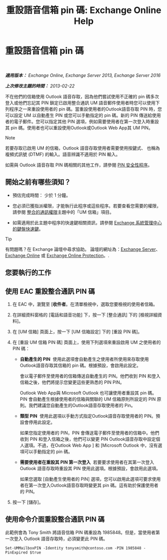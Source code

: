 ﻿---
title: '重設語音信箱 pin 碼: Exchange Online Help'
TOCTitle: 重設語音信箱 pin 碼
ms:assetid: bf07e6e7-01d2-4933-bff5-c615cc21a480
ms:mtpsurl: https://technet.microsoft.com/zh-tw/library/Bb124404(v=EXCHG.150)
ms:contentKeyID: 50554090
ms.date: 05/23/2018
mtps_version: v=EXCHG.150
f1_keywords:
- Microsoft.Exchange.Management.SnapIn.Esm.Recipients.ResetUnifiedMessagingPinPropertyControl
ms.translationtype: MT
---

# 重設語音信箱 pin 碼

 

_**適用版本：** Exchange Online, Exchange Server 2013, Exchange Server 2016_

_**上次修改主題的時間：** 2013-02-22_

不在他們的信箱使用 Outlook 語音存取，因為他們嘗試使用不正確的 pin 碼多次登入或他們忘記其 PIN 鎖定已啟用整合通訊 UM 語音郵件使用者時您可以使用下列程序之一來重設使用者的 pin 碼。當重設使用者的Outlook語音存取 PIN 時，您可以設定 UM 以自動產生 PIN 或您可以手動指定的 pin 碼。新的 PIN 傳送給使用者的電子郵件。您可以指定其他 PIN 選項，例如需要使用者在第一次登入時重設其 pin 碼。使用者也可以重設使用Outlook或Outlook Web App其 UM PIN。


> [!NOTE]  
> 若要存取已啟用 UM 的信箱，Outlook 語音存取使用者需要使用按鍵式、 也稱為複頻式訊號 (DTMF) 的輸入。語音辨識不適用於 PIN 輸入。




如需與 Outlook 語音存取 PIN 碼相關的其他工作，請參閱 [PIN 安全性程序](pin-security-procedures-exchange-2013-help.md)。

## 開始之前有哪些須知？

  - 預估完成時間： 少於 1 分鐘。

  - 您必須已獲指派權限，才能執行此程序或這些程序。若要查看您需要的權限，請參閱 [整合的通訊權限](unified-messaging-permissions-exchange-2013-help.md)主題中的「UM 信箱」項目。

  - 如需適用於此主題中程序的快速鍵相關資訊，請參閱 [Exchange 系統管理中心的鍵盤快速鍵](keyboard-shortcuts-in-the-exchange-admin-center-exchange-online-protection-help.md)。


> [!TIP]  
> 有問題嗎？在 Exchange 論壇中尋求協助。 論壇的網址為：<a href="https://go.microsoft.com/fwlink/p/?linkid=60612">Exchange Server</a>、 <a href="https://go.microsoft.com/fwlink/p/?linkid=267542">Exchange Online</a> 或 <a href="https://go.microsoft.com/fwlink/p/?linkid=285351">Exchange Online Protection</a>。.




## 您要執行的工作

## 使用 EAC 重設整合通訊 PIN 碼

1.  在 EAC 中，瀏覽至 \[**收件者**。在清單檢視中，選取您要檢視的使用者信箱。

2.  在詳細資料窗格的 \[電話和語音功能\] 下，按一下 \[整合通訊\] 下的 \[檢視詳細資料\]。

3.  在 \[UM 信箱\] 頁面上，按一下 \[UM 信箱設定\] 下的 \[重設 PIN 碼\]。

4.  在 \[重設 UM 信箱 PIN 碼\] 頁面上，使用下列選項來重設啟用 UM 之使用者的 PIN 碼：
    
      - **自動產生的 PIN**  使用此選項會自動產生之使用者所使用來存取使用Outlook語音存取其信箱的 pin 碼。根據預設，會啟用此設定。
        
        會以電子郵件至使用者的信箱傳送自動產生的 PIN。他們收到 PIN 和登入信箱之後，他們將提示您變更這些更熟悉的 PIN PIN。
        
        Outlook Web App與 Microsoft Outlook 也可讓使用者重設其 pin 碼。PIN 會自動產生根據使用者的信箱與關聯的 UM 信箱原則所設定的 PIN 原則。我們建議您自動產生的Outlook語音存取使用者的 Pin。
    
      - **類型 PIN**  使用此選項以手動方式指定Outlook語音存取使用者的 PIN。預設會停用此設定。
        
        如果您指定使用者的 PIN，PIN 會傳送電子郵件至使用者的信箱中。他們收到 PIN 和登入信箱之後，他們可以變更 PIN Outlook語音存取中設定個人選項。不過，在Outlook Web App \] 和 \[Microsoft Outlook 中，沒有選項可以手動指定的 pin 碼。
    
      - **需要使用者在重設其 PIN 第一次登入**  若要要求使用者在其第一次登入 Outlook 語音存取時重設其 PIN 使用此選項。根據預設，會啟用此選項。
        
        如果您選取 \[自動產生使用者的 PIN\] 選項，您可以啟用此選項可要求使用者在第一次登入Outlook語音存取時變更其 pin 碼。這有助於保護使用者的 PIN。

5.  按一下 \[儲存\]。

## 使用命令介面重設整合通訊 PIN 碼

此範例會為 Tony Smith 將語音信箱 PIN 碼重設為 1985848。但是，當使用者第一次登入 Outlook 語音存取時，必須變更此 PIN 碼。

    Set-UMMailboxPIN -Identity tonysmith@contoso.com -PIN 1985848 -PinExpired $true


